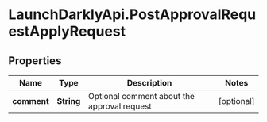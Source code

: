 # LaunchDarklyApi.PostApprovalRequestApplyRequest

## Properties

Name | Type | Description | Notes
------------ | ------------- | ------------- | -------------
**comment** | **String** | Optional comment about the approval request | [optional] 


